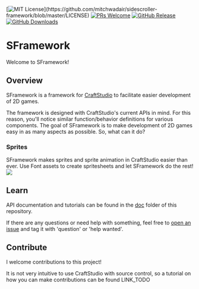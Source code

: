 [![MIT License](https://img.shields.io/apm/l/atomic-design-ui.svg?)](https://github.com/mitchwadair/sidescroller-framework/blob/master/LICENSE)
[![PRs Welcome](https://img.shields.io/badge/PRs-welcome-brightgreen.svg)](#contribute)
[![GitHub Release](https://img.shields.io/github/release/mitchwadair/sidescroller-framework.svg)](https://github.com/mitchwadair/sidescroller-framework/releases)
[![GitHub Downloads](https://img.shields.io/github/downloads/mitchwadair/sidescroller-framework/total.svg)](https://github.com/mitchwadair/sidescroller-framework/releases)

# SFramework
Welcome to SFramework!

## Overview
SFramework is a framework for [CraftStudio](https://sparklinlabs.itch.io/craftstudio) to facilitate easier development of 2D games.

The framework is designed with CraftStudio's current APIs in mind.  For this reason, you'll notice similar function/behavior definitions for various components. The goal of SFramework is to make development of 2D games easy in as many aspects as possible. So, what can it do?
### Sprites
SFramework makes sprites and sprite animation in CraftStudio easier than ever.  Use Font assets to create spritesheets and let SFramework do the rest!
![](https://i.imgur.com/G7hPae5.gif)


## Learn
API documentation and tutorials can be found in the [doc](https://github.com/mitchwadair/sidescroller-framework/tree/master/doc) folder of this repository.

If there are any questions or need help with something, feel free to [open an issue](https://github.com/mitchwadair/sidescroller-framework/issues) and tag it with 'question' or 'help wanted'.

## Contribute
I welcome contributions to this project!

It is not very intuitive to use CraftStudio with source control, so a tutorial on how you can make contributions can be found LINK_TODO
